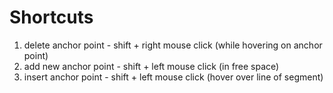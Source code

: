 ﻿# Shortcuts

1. delete anchor point - shift + right mouse click (while hovering on anchor point)
2. add new anchor point - shift + left mouse click (in free space)
3. insert anchor point - shift + left mouse click (hover over line of segment)